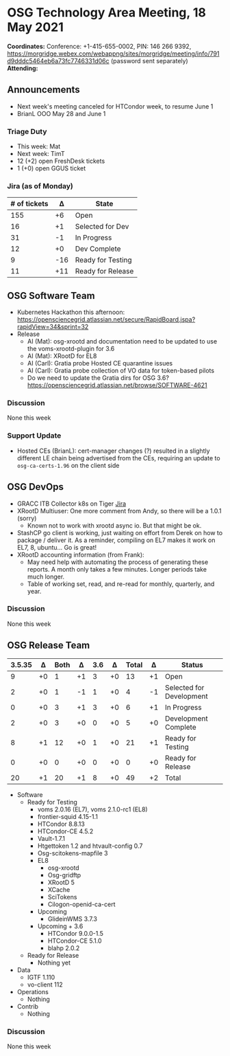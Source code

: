 # OSG Technology Area Meeting, 18 May 2021

**Coordinates:** Conference: +1-415-655-0002, PIN: 146 266 9392, <https://morgridge.webex.com/webappng/sites/morgridge/meeting/info/791d9dddc5464eb6a73fc7746331d06c> (password sent separately)  
**Attending:**   


## Announcements

-   Next week's meeting canceled for HTCondor week, to resume June 1
-   BrianL OOO May 28 and June 1


### Triage Duty

-   This week: Mat
-   Next week: TimT
-   12 (+2) open FreshDesk tickets
-   1 (+0) open GGUS ticket


### Jira (as of Monday)

| # of tickets | &Delta; | State             |
|------------ |------- |----------------- |
| 155          | +6      | Open              |
| 16           | +1      | Selected for Dev  |
| 31           | -1      | In Progress       |
| 12           | +0      | Dev Complete      |
| 9            | -16     | Ready for Testing |
| 11           | +11     | Ready for Release |


## OSG Software Team

-   Kubernetes Hackathon this afternoon: <https://opensciencegrid.atlassian.net/secure/RapidBoard.jspa?rapidView=34&sprint=32>
-   Release  
    -   AI (Mat): osg-xrootd and documentation need to be updated to use the voms-xrootd-plugin for 3.6
    -   AI (Mat): XRootD for EL8
    -   AI (Carl): Gratia probe Hosted CE quarantine issues
    -   AI (Carl): Gratia probe collection of VO data for token-based pilots
    -   Do we need to update the Gratia dirs for OSG 3.6? <https://opensciencegrid.atlassian.net/browse/SOFTWARE-4621>


### Discussion

None this week  


### Support Update

-   Hosted CEs (BrianL): cert-manager changes (?) resulted in a slightly different LE chain being advertised from the CEs, requiring an update to `osg-ca-certs-1.96` on the client side


## OSG DevOps

-   GRACC ITB Collector k8s on Tiger [Jira](https://opensciencegrid.atlassian.net/browse/OPS-184)
-   XRootD Multiuser: One more comment from Andy, so there will be a 1.0.1 (sorry)  
    -   Known not to work with xrootd async io.  But that might be ok.
-   StashCP go client is working, just waiting on effort from Derek on how to package / deliver it.  As a reminder, compiling on EL7 makes it work on EL7, 8, ubuntu&#x2026;  Go is great!
-   XRootD accounting information (from Frank):  
    -   May need help with automating the process of generating these reports.  A month only takes a few minutes.  Longer periods take much longer.
    -   Table of working set, read, and re-read for monthly, quarterly, and year.


### Discussion

None this week  


## OSG Release Team

| 3.5.35 | &Delta; | Both | &Delta; | 3.6 | &Delta; | Total | &Delta; | Status                   |
| ------ | ------- | ---- | ------- | --- | ------- | ----- | ------- | ------------------------ |
| 9      | +0      | 1    | +1      | 3   | +0      | 13    | +1      | Open                     |
| 2      | +0      | 1    | -1      | 1   | +0      | 4     | -1      | Selected for Development |
| 0      | +0      | 3    | +1      | 3   | +0      | 6     | +1      | In Progress              |
| 2      | +0      | 3    | +0      | 0   | +0      | 5     | +0      | Development Complete     |
| 8      | +1      | 12   | +0      | 1   | +0      | 21    | +1      | Ready for Testing        |
| 0      | +0      | 0    | +0      | 0   | +0      | 0     | +0      | Ready for Release        |
| 20     | +1      | 20   | +1      | 8   | +0      | 49    | +2      | Total                    |

-   Software  
    -   Ready for Testing  
        -   voms 2.0.16 (EL7), voms 2.1.0-rc1 (EL8)
        -   frontier-squid 4.15-1.1
        -   HTCondor 8.8.13
        -   HTCondor-CE 4.5.2
        -   Vault-1.7.1
        -   Htgettoken 1.2 and htvault-config 0.7
        -   Osg-scitokens-mapfile 3
        -   EL8  
            -   osg-xrootd
            -   Osg-gridftp
            -   XRootD 5
            -   XCache
            -   SciTokens
            -   Cilogon-openid-ca-cert
        -   Upcoming  
            -   GlideinWMS 3.7.3
        -   Upcoming + 3.6  
            -   HTCondor 9.0.0-1.5
            -   HTCondor-CE 5.1.0
            -   blahp 2.0.2
    -   Ready for Release  
        -   Nothing yet
-   Data  
    -   IGTF 1.110
    -   vo-client 112
-   Operations  
    -   Nothing
-   Contrib  
    -   Nothing


### Discussion

None this week
